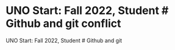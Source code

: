 UNO Start: Fall 2022, Student # Github and git conflict
=======
UNO Start: Fall 2022, Student # Github and git
